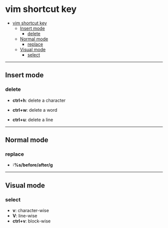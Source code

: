 # vim shortcut key

- [vim shortcut key](#vim-shortcut-key)
  - [Insert mode](#insert-mode)
    - [delete](#delete)
  - [Normal mode](#normal-mode)
    - [replace](#replace)
  - [Visual mode](#visual-mode)
    - [select](#select)

---

## Insert mode

### delete

- **ctrl+h**: delete a character

- **ctrl+w**: delete a word

- **ctrl+u**: delete a line

---

## Normal mode

### replace

- **:%s/before/after/g**

---

## Visual mode

### select

- **v**: character-wise
- **V**: line-wise
- **ctrl+v**: block-wise
